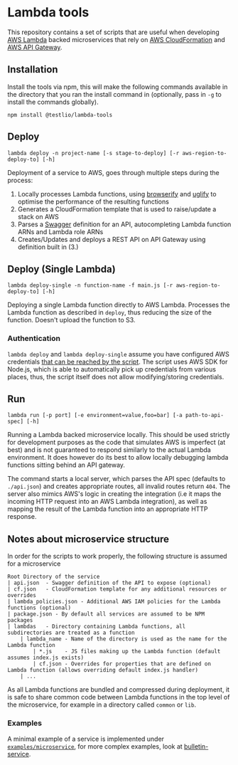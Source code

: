 # Lambda tools

This repository contains a set of scripts that are useful when developing [AWS Lambda](https://aws.amazon.com/lambda/) backed microservices that rely on [AWS CloudFormation](https://aws.amazon.com/cloudformation/) and [AWS API Gateway](https://aws.amazon.com/api-gateway/).

## Installation

Install the tools via npm, this will make the following commands available in the directory that you ran the install command in (optionally, pass in `-g` to install the commands globally).

```
npm install @testlio/lambda-tools
```

## Deploy

```
lambda deploy -n project-name [-s stage-to-deploy] [-r aws-region-to-deploy-to] [-h]
```

Deployment of a service to AWS, goes through multiple steps during the process:

1. Locally processes Lambda functions, using [browserify](http://browserify.org) and [uglify](https://github.com/mishoo/UglifyJS) to optimise the performance of the resulting functions
2. Generates a CloudFormation template that is used to raise/update a stack on AWS
3. Parses a [Swagger](http://swagger.io) definition for an API, autocompleting Lambda function ARNs and Lambda role ARNs
4. Creates/Updates and deploys a REST API on API Gateway using definition built in (3.)

## Deploy (Single Lambda)

```
lambda deploy-single -n function-name -f main.js [-r aws-region-to-deploy-to] [-h]
```

Deploying a single Lambda function directly to AWS Lambda. Processes the Lambda function as described in `deploy`, thus reducing the size of the function. Doesn't upload the function to S3.

### Authentication

`lambda deploy` and `lambda deploy-single` assume you have configured AWS credentials [that can be reached by the script](http://docs.aws.amazon.com/AWSJavaScriptSDK/guide/node-configuring.html#Setting_AWS_Credentials). The script uses AWS SDK for Node.js, which is able to automatically pick up credentials from various places, thus, the script itself does not allow modifying/storing credentials.

## Run

```
lambda run [-p port] [-e environment=value,foo=bar] [-a path-to-api-spec] [-h]
```

Running a Lambda backed microservice locally. This should be used strictly for development purposes as the code that simulates AWS is imperfect (at best) and is not guaranteed to respond similarly to the actual Lambda environment. It does however do its best to allow locally debugging lambda functions sitting behind an API gateway.

The command starts a local server, which parses the API spec (defaults to `./api.json`) and creates appropriate routes, all invalid routes return `404`. The server also mimics AWS's logic in creating the integration (i.e it maps the incoming HTTP request into an AWS Lambda integration), as well as mapping the result of the Lambda function into an appropriate HTTP response.

## Notes about microservice structure

In order for the scripts to work properly, the following structure is assumed for a microservice

```
Root Directory of the service
| api.json  - Swagger definition of the API to expose (optional)
| cf.json   - CloudFormation template for any additional resources or overrides
| lambda_policies.json - Additional AWS IAM policies for the Lambda functions (optional)
| package.json - By default all services are assumed to be NPM packages
| lambdas   - Directory containing Lambda functions, all subdirectories are treated as a function
    | lambda_name - Name of the directory is used as the name for the Lambda function
        | *.js    - JS files making up the Lambda function (default assumes index.js exists)
        | cf.json - Overrides for properties that are defined on Lambda function (allows overriding default index.js handler)
    | ...
```

As all Lambda functions are bundled and compressed during deployment, it is safe to share common code between Lambda functions in the top level of the microservice, for example in a directory called `common` or `lib`.

### Examples

A minimal example of a service is implemented under [`examples/microservice`](examples/microservice), for more complex examples, look at [bulletin-service](https://github.com/testlio/bulletin-service).
